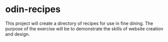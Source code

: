 # odin-recipes
This project will create a directory of recipes for use in fine dining. The purpose of the exercise will be to demonstrate the skills of website creation and design. 